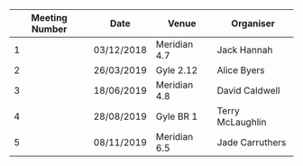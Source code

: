 | Meeting Number | Date | Venue | Organiser |
| --- | --- | --- | --- |
| 1 | 03/12/2018 | Meridian 4.7 | Jack Hannah |
| 2 | 26/03/2019 | Gyle 2.12 | Alice Byers |
| 3 | 18/06/2019 | Meridian 4.8 | David Caldwell |
| 4 | 28/08/2019 | Gyle BR 1 | Terry McLaughlin |
| 5 | 08/11/2019 | Meridian 6.5 | Jade Carruthers |
